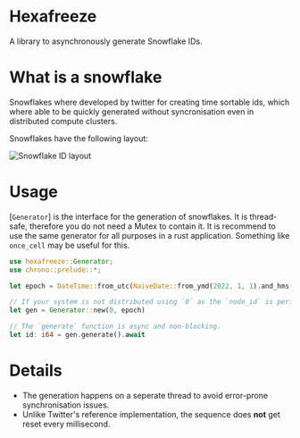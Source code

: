 # Hexafreeze
A library to asynchronously generate Snowflake IDs.

# What is a snowflake
Snowflakes where developed by twitter for creating time sortable ids, which where able to be quickly generated without syncronisation even in distributed compute clusters.

Snowflakes have the following layout:

![Snowflake ID layout](https://upload.wikimedia.org/wikipedia/commons/5/5a/Snowflake-identifier.png)

# Usage
[`Generator`] is the interface for the generation of snowflakes.
It is thread-safe, therefore you do not need a Mutex to contain it.
It is recommend to use the same generator for all purposes in a rust application. Something like `once_cell` may be useful for this.
```rust
use hexafreeze::Generator;
use chrono::prelude::*;

let epoch = DateTime::from_utc(NaiveDate::from_ymd(2022, 1, 1).and_hms(0, 0, 0), Utc)

// If your system is not distributed using `0` as the `node_id` is perfectly fine.
let gen = Generator::new(0, epoch)

// The `generate` function is async and non-blocking.
let id: i64 = gen.generate().await
```

# Details
* The generation happens on a seperate thread to avoid error-prone synchronisation issues.
* Unlike Twitter's reference implementation, the sequence does **not** get reset every millisecond.